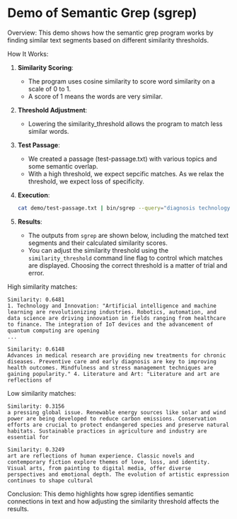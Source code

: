 # Demo of Semantic Grep (sgrep)

Overview:
This demo shows how the semantic grep program works by finding similar text segments based on different similarity thresholds.

How It Works:
1. **Similarity Scoring**: 
   - The program uses cosine similarity to score word similarity on a scale of 0 to 1.
   - A score of 1 means the words are very similar.

2. **Threshold Adjustment**: 
   - Lowering the similarity_threshold allows the program to match less similar words.

3. **Test Passage**: 
   - We created a passage (test-passage.txt) with various topics and some semantic overlap.
   - With a high threshold, we expect sepcific matches. As we relax the threshold, we expect loss of specificity.

4. **Execution**:
    ```bash
    cat demo/test-passage.txt | bin/sgrep --query="diagnosis technology" --window=40 --similarity_threshold=0.3
    ```

5. **Results**:
   - The outputs from `sgrep` are shown below, including the matched text segments and their calculated similarity scores.
   - You can adjust the similarity threshold using the `similarity_threshold` command line flag to control which matches are displayed. Choosing the correct threshold is a matter of trial and error. 

High similarity matches:
```
Similarity: 0.6481
1. Technology and Innovation: "Artificial intelligence and machine learning are revolutionizing industries. Robotics, automation, and data science are driving innovation in fields ranging from healthcare to finance. The integration of IoT devices and the advancement of quantum computing are opening
...

Similarity: 0.6148
Advances in medical research are providing new treatments for chronic diseases. Preventive care and early diagnosis are key to improving health outcomes. Mindfulness and stress management techniques are gaining popularity." 4. Literature and Art: "Literature and art are reflections of
```

Low similarity matches:
```
Similarity: 0.3156
a pressing global issue. Renewable energy sources like solar and wind power are being developed to reduce carbon emissions. Conservation efforts are crucial to protect endangered species and preserve natural habitats. Sustainable practices in agriculture and industry are essential for

Similarity: 0.3249
art are reflections of human experience. Classic novels and contemporary fiction explore themes of love, loss, and identity. Visual arts, from painting to digital media, offer diverse perspectives and emotional depth. The evolution of artistic expression continues to shape cultural
```

Conclusion:
This demo highlights how sgrep identifies semantic connections in text and how adjusting the similarity threshold affects the results.

